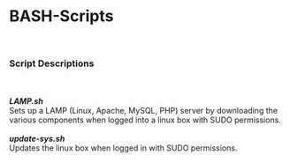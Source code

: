 # BASH-Scripts
<br />
<h3><b>Script Descriptions</b></h3>
<br />
<br />
<b><i>LAMP.sh</i></b>
<br />
Sets up a LAMP (Linux, Apache, MySQL, PHP) server by downloading the various components when logged into a linux box with SUDO permissions.
<br />
<br />
<b><i>update-sys.sh</i></b>
<br />
Updates the linux box when logged in with SUDO permissions.
